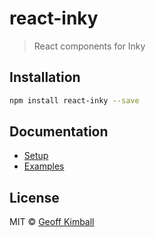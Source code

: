 # react-inky

> React components for Inky

## Installation

```bash
npm install react-inky --save
```

## Documentation

- [Setup](docs/setup.md)
- [Examples](docs/examples.md)

## License

MIT &copy; [Geoff Kimball](http://geoffkimball.com)
